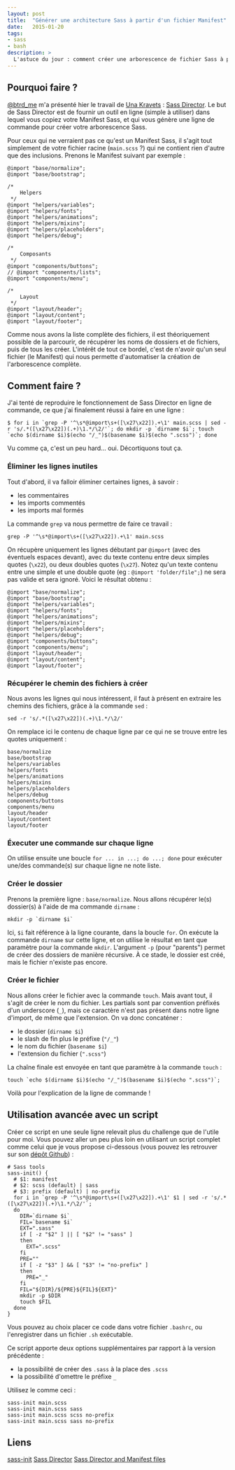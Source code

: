 ```yaml
---
layout: post
title:  "Générer une architecture Sass à partir d'un fichier Manifest"
date:   2015-01-20
tags:
- sass
- bash
description: >
  L'astuce du jour : comment créer une arborescence de fichier Sass à partir d'un fichier Manifest !
---
```


## Pourquoi faire ?

[@btrd_me](https://twitter.com/btrd_me) m'a présenté hier le travail de [Una Kravets](https://unakravets.com/) : [Sass Director](https://una.im/sass-director/). Le but de Sass Director est de fournir un outil en ligne (simple à utiliser) dans lequel vous copiez votre Manifest Sass, et qui vous génère une ligne de commande pour créer votre arborescence Sass.

Pour ceux qui ne verraient pas ce qu'est un Manifest Sass, il s'agit tout simplement de votre fichier racine (`main.scss` ?) qui ne contient rien d'autre que des inclusions. Prenons le Manifest suivant par exemple :

    @import "base/normalize";
    @import "base/bootstrap";

    /*
        Helpers
     */
    @import "helpers/variables";
    @import "helpers/fonts";
    @import "helpers/animations";
    @import "helpers/mixins";
    @import "helpers/placeholders";
    @import "helpers/debug";

    /*
        Composants
     */
    @import "components/buttons";
    // @import "components/lists";
    @import "components/menu";

    /*
        Layout
     */
    @import "layout/header";
    @import "layout/content";
    @import "layout/footer";

Comme nous avons la liste complète des fichiers, il est théoriquement possible de la parcourir, de récupérer les noms de dossiers et de fichiers, puis de tous les créer. L'intérêt de tout ce bordel, c'est de n'avoir qu'un seul fichier (le Manifest) qui nous permette d'automatiser la création de l'arborescence complète.

## Comment faire ?

J'ai tenté de reproduire le fonctionnement de Sass Director en ligne de commande, ce que j'ai finalement réussi à faire en une ligne :

    $ for i in `grep -P '^\s*@import\s+([\x27\x22]).+\1' main.scss | sed -r 's/.*([\x27\x22])(.+)\1.*/\2/'`; do mkdir -p `dirname $i`; touch `echo $(dirname $i)$(echo "/_")$(basename $i)$(echo ".scss")`; done

Vu comme ça, c'est un peu hard... oui. Décortiquons tout ça.

### Éliminer les lignes inutiles

Tout d'abord, il va falloir éliminer certaines lignes, à savoir :

- les commentaires
- les imports commentés
- les imports mal formés

La commande `grep` va nous permettre de faire ce travail :

    grep -P '^\s*@import\s+([\x27\x22]).+\1' main.scss

On récupère uniquement les lignes débutant par `@import` (avec des éventuels espaces devant), avec du texte contenu entre deux simples quotes (`\x22`), ou deux doubles quotes (`\x27`). Notez qu'un texte contenu entre une simple et une double quote (eg : `@import 'folder/file";`) ne sera pas valide et sera ignoré. Voici le résultat obtenu :

    @import "base/normalize";
    @import "base/bootstrap";
    @import "helpers/variables";
    @import "helpers/fonts";
    @import "helpers/animations";
    @import "helpers/mixins";
    @import "helpers/placeholders";
    @import "helpers/debug";
    @import "components/buttons";
    @import "components/menu";
    @import "layout/header";
    @import "layout/content";
    @import "layout/footer";

### Récupérer le chemin des fichiers à créer

Nous avons les lignes qui nous intéressent, il faut à présent en extraire les chemins des fichiers, grâce à la commande `sed` :

    sed -r 's/.*([\x27\x22])(.+)\1.*/\2/'

On remplace ici le contenu de chaque ligne par ce qui ne se trouve entre les quotes uniquement :

    base/normalize
    base/bootstrap
    helpers/variables
    helpers/fonts
    helpers/animations
    helpers/mixins
    helpers/placeholders
    helpers/debug
    components/buttons
    components/menu
    layout/header
    layout/content
    layout/footer

### Éxecuter une commande sur chaque ligne

On utilise ensuite une boucle `for ... in ...; do ...; done` pour exécuter une/des commande(s) sur chaque ligne ne note liste.

### Créer le dossier

Prenons la première ligne : `base/normalize`. Nous allons récupérer le(s) dossier(s) à l'aide de ma commande `dirname` :

    mkdir -p `dirname $i`

Ici, `$i` fait référence à la ligne courante, dans la boucle `for`. On exécute la commande `dirname` sur cette ligne, et on utilise le résultat en tant que paramètre pour la commande `mkdir`. L'argument `-p` (pour "parents") permet de créer des dossiers de manière récursive. À ce stade, le dossier est créé, mais le fichier n'existe pas encore.

### Créer le fichier

Nous allons créer le fichier avec la commande `touch`. Mais avant tout, il s'agit de créer le nom du fichier. Les partials sont par convention préfixés d'un underscore (`_`), mais ce caractère n'est pas présent dans notre ligne d'import, de même que l'extension. On va donc concaténer :

- le dossier (`dirname $i`)
- le slash de fin plus le préfixe (`"/_"`)
- le nom du fichier (`basename $i`)
- l'extension du fichier (`".scss"`)

La chaîne finale est envoyée en tant que paramètre à la commande `touch` :

    touch `echo $(dirname $i)$(echo "/_")$(basename $i)$(echo ".scss")`;

Voilà pour l'explication de la ligne de commande !

## Utilisation avancée avec un script

Créer ce script en une seule ligne relevait plus du challenge que de l'utile pour moi. Vous pouvez aller un peu plus loin en utilisant un script complet comme celui que je vous propose ci-dessous (vous pouvez les retrouver sur son [dépôt Github](https://github.com/zessx/sass-init)) :

    # Sass tools
    sass-init() {
      # $1: manifest
      # $2: scss (default) | sass
      # $3: prefix (default) | no-prefix
      for i in `grep -P '^\s*@import\s+([\x27\x22]).+\1' $1 | sed -r 's/.*([\x27\x22])(.+)\1.*/\2/'`;
      do
        DIR=`dirname $i`
        FIL=`basename $i`
        EXT=".sass"
        if [ -z "$2" ] || [ "$2" != "sass" ]
        then
          EXT=".scss"
        fi
        PRE=""
        if [ -z "$3" ] && [ "$3" != "no-prefix" ]
        then
          PRE="_"
        fi
        FIL="${DIR}/${PRE}${FIL}${EXT}"
        mkdir -p $DIR
        touch $FIL
      done
    }

Vous pouvez au choix placer ce code dans votre fichier `.bashrc`, ou l'enregistrer dans un fichier `.sh` exécutable.

Ce script apporte deux options supplémentaires par rapport à la version précédente :

- la possibilité de créer des `.sass` à la place des `.scss`
- la possibilité d'omettre le préfixe `_`

Utilisez le comme ceci :

    sass-init main.scss
    sass-init main.scss sass
    sass-init main.scss scss no-prefix
    sass-init main.scss sass no-prefix

## Liens

[sass-init](https://github.com/zessx/sass-init)
[Sass Director](https://una.im/sass-director/)
[Sass Director and Manifest files](https://una.github.io/sass-manifests/)